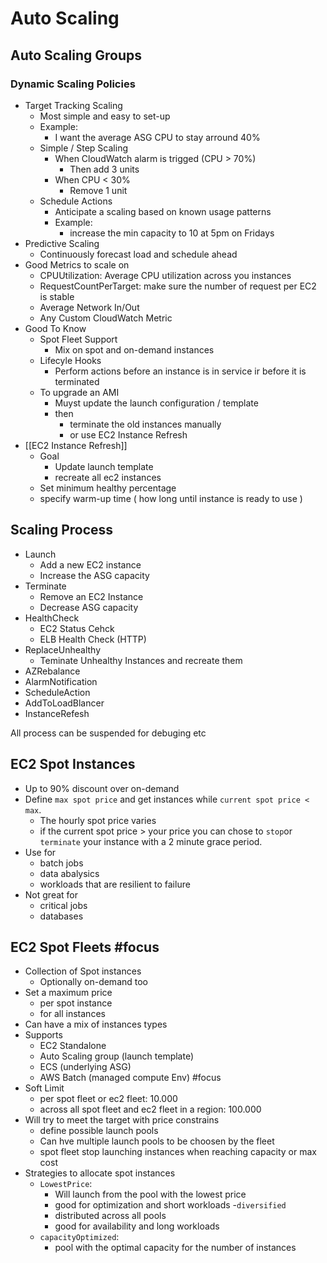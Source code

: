 # Auto Scaling 
## Auto Scaling Groups
### Dynamic Scaling Policies
* Target Tracking Scaling
	* Most simple and easy to set-up
	* Example:
		* I want the average ASG CPU to stay arround 40%
	* Simple / Step Scaling
		* When CloudWatch alarm is trigged (CPU > 70%)
			* Then add 3 units
		* When CPU < 30%
			* Remove 1 unit
	* Schedule Actions
		* Anticipate a scaling based on known usage patterns
		* Example: 
			* increase the min capacity to 10 at 5pm on Fridays
* Predictive Scaling
	* Continuously forecast load and schedule ahead
* Good Metrics to scale on
	* CPUUtilization: Average CPU utilization across you instances
	* RequestCountPerTarget: make sure the number of request per EC2 is stable
	* Average Network In/Out
	* Any Custom CloudWatch Metric
* Good To Know
	* Spot Fleet Support
		* Mix on spot and on-demand instances
	* Lifecyle Hooks
		* Perform actions before an instance is in service ir before it is terminated
	* To upgrade an AMI
		* Muyst update the launch configuration / template
		* then 
			* terminate the old instances manually
			* or use EC2 Instance Refresh
* [[EC2 Instance Refresh]]
	* Goal
		* Update launch template
		* recreate all ec2 instances
	* Set minimum healthy percentage
	* specify warm-up time ( how long until instance is ready to use )

## Scaling Process
* Launch
	* Add a new EC2 instance
	* Increase the ASG capacity
* Terminate
	* Remove an EC2 Instance
	* Decrease ASG capacity
* HealthCheck
	* EC2 Status Cehck
	* ELB Health Check (HTTP)
* ReplaceUnhealthy
	* Teminate Unhealthy Instances and recreate them
* AZRebalance
* AlarmNotification
* ScheduleAction
* AddToLoadBlancer
* InstanceRefesh

All process can be suspended for debuging etc

## EC2 Spot Instances
- Up to 90% discount over on-demand
- Define `max spot price` and get instances while `current spot price < max`.
	- The hourly spot price varies 
	- if the current spot price > your price you can chose to `stop`or `terminate` your instance with a 2 minute grace period.
- Use for 
	- batch jobs
	- data abalysics
	- workloads that are resilient to failure
- Not great for
	- critical jobs
	- databases

## EC2 Spot Fleets #focus 
- Collection of Spot instances 
	- Optionally on-demand too
- Set a maximum price
	- per spot instance
	- for all instances
- Can have a mix of instances types
- Supports
	- EC2 Standalone
	- Auto Scaling group (launch template)
	- ECS (underlying ASG)
	- AWS Batch (managed compute Env) #focus 
- Soft Limit
	- per spot fleet or ec2 fleet: 10.000
	- across all spot fleet and ec2 fleet in a region: 100.000
- Will try to meet the target with price constrains
	- define possible launch pools
	- Can hve multiple launch pools to be choosen by the fleet
	- spot fleet stop launching instances when reaching capacity or max cost
- Strategies to allocate spot instances
	- `LowestPrice`: 
		- Will launch from the pool with the lowest price
		- good for optimization and short workloads
	-`diversified`
		- distributed across all pools
		- good for availability and long workloads
	- `capacityOptimized`:
		- pool with the optimal capacity for the number of instances